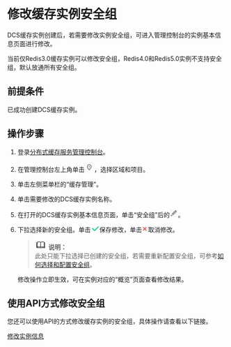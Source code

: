 # 修改缓存实例安全组<a name="ZH-CN_TOPIC_0148195264"></a>

DCS缓存实例创建后，若需要修改实例安全组，可进入管理控制台的实例基本信息页面进行修改。

当前仅Redis3.0缓存实例可以修改安全组，Redis4.0和Redis5.0实例不支持安全组，默认放通所有安全组。

## 前提条件<a name="section34216874"></a>

已成功创建DCS缓存实例。

## 操作步骤<a name="section720222685418"></a>

1.  登录[分布式缓存服务管理控制台](https://console.huaweicloud.com/dcs)。
2.  在管理控制台左上角单击![](figures/icon-region.png)，选择区域和项目。
3.  单击左侧菜单栏的“缓存管理”。
4.  单击需要修改的DCS缓存实例名称。
5.  在打开的DCS缓存实例基本信息页面，单击“安全组”后的![](figures/icon-edit.png)。
6.  下拉选择新的安全组。单击![](figures/icon-right.png)保存修改，单击![](figures/icon-delete.png)取消修改。

    >![](public_sys-resources/icon-note.gif) **说明：**   
    >此处只能下拉选择已创建的安全组，若需要重新配置安全组，可参考[如何选择和配置安全组](https://support.huaweicloud.com/dcs_faq/zh-cn_topic_0082442607.html)。  

    修改操作立即生效，可在实例对应的“概览”页面查看修改结果。


## 使用API方式修改安全组<a name="section1983962016368"></a>

您还可以使用API的方式修改缓存实例的安全组，具体操作请查看以下链接。

[修改实例信息](https://support.huaweicloud.com/api-dcs/dcs-zh-api-180423021.html)

